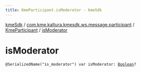 ```yaml
---
title: KmeParticipant.isModerator - kmeSdk
---
```


[kmeSdk](../../index.html) / [com.kme.kaltura.kmesdk.ws.message.participant](../index.html) / [KmeParticipant](index.html) / [isModerator](./is-moderator.html)

# isModerator

`@SerializedName("is_moderator") var isModerator: `[`Boolean`](https://kotlinlang.org/api/latest/jvm/stdlib/kotlin/-boolean/index.html)`?`